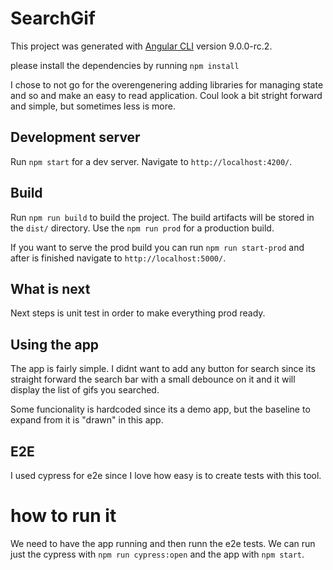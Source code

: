 # SearchGif

This project was generated with [Angular CLI](https://github.com/angular/angular-cli) version 9.0.0-rc.2.

please install the dependencies by running `npm install`

I chose to not go for the overengenering adding libraries for managing state and so and make an easy to read application. Coul look a bit stright forward and simple, but sometimes less is more.

## Development server

Run `npm start` for a dev server. Navigate to `http://localhost:4200/`.

## Build

Run `npm run build` to build the project. The build artifacts will be stored in the `dist/` directory. Use the `npm run prod` for a production build.

If you want to serve the prod build you can run `npm run start-prod` and after is finished navigate to `http://localhost:5000/`.

## What is next

Next steps is unit test in order to make everything prod ready.

## Using the app

The app is fairly simple. I didnt want to add any button for search since its straight forward the search bar with a small debounce on it and it will display the list of gifs you searched.

Some funcionality is hardcoded since its a demo app, but the baseline to expand from it is "drawn" in this app.

## E2E

I used cypress for e2e since I love how easy is to create tests with this tool.

# how to run it

We need to have the app running and then runn the e2e tests. We can run just the cypress with `npm run cypress:open` and the app with `npm start`.
